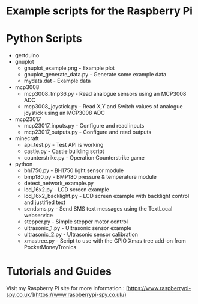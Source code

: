 # Example scripts for the Raspberry Pi

# Python Scripts
* gertduino
* gnuplot
    * gnuplot_example.png      - Example plot
    * gnuplot_generate_data.py - Generate some example data
    * mydata.dat               - Example data
* mcp3008
    * mcp3008_tmp36.py    - Read analogue sensors using an MCP3008 ADC
    * mcp3008_joystick.py - Read X,Y and Switch values of analogue joystick using an MCP3008 ADC
* mcp23017
    * mcp23017_inputs.py  - Configure and read inputs
    * mcp23017_outputs.py - Configure and read outputs
* minecraft
    * api_test.py         - Test API is working
    * castle.py           - Castle building script
    * counterstrike.py    - Operation Counterstrike game
* python
    * bh1750.py           - BH1750 light sensor module
    * bmp180.py           - BMP180 pressure & temperature module
    * detect_network_example.py
    * lcd_16x2.py - LCD screen example
    * lcd_16x2_backlight.py - LCD screen example with backlight control and justified text
    * sendsms.py          - Send SMS text messages using the TextLocal webservice
    * stepper.py          - Simple stepper motor control
    * ultrasonic_1.py     - Ultrasonic sensor example
    * ultrasonic_2.py     - Ultrasonic sensor calibration
    * xmastree.py         - Script to use with the GPIO Xmas tree add-on from PocketMoneyTronics

# Tutorials and Guides
Visit my Raspberry Pi site for more information :
[https://www.raspberrypi-spy.co.uk/](https://www.raspberrypi-spy.co.uk/)